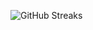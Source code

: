 ![GitHub Streaks](https://github-streaks-mqc9.onrender.com/streak/happilli/image?theme=midnight&cache_bust=1743007640)
